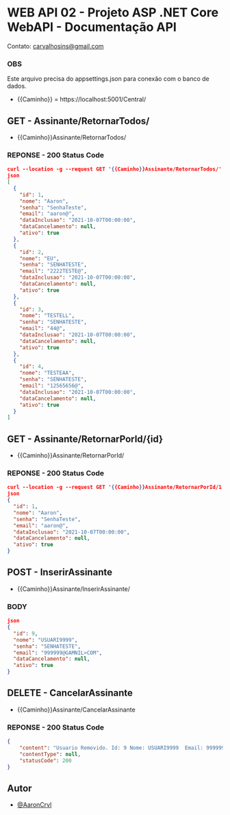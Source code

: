 # WEB API 02 - Projeto ASP .NET Core WebAPI - Documentação API

Contato: carvalhosins@gmail.com

### OBS

Este arquivo precisa do appsettings.json para conexão com o banco de dados.
- {{Caminho}} = https://localhost:5001/Central/

## GET - Assinante/RetornarTodos/
- {{Caminho}}Assinante/RetornarTodos/

### REPONSE - 200 Status Code
``` json 
curl --location -g --request GET '{{Caminho}}Assinante/RetornarTodos/'
json
[
  {
    "id": 1,
    "nome": "Aaron",
    "senha": "SenhaTeste",
    "email": "aaron@",
    "dataInclusao": "2021-10-07T00:00:00",
    "dataCancelamento": null,
    "ativo": true
  },
  {
    "id": 2,
    "nome": "EU",
    "senha": "SENHATESTE",
    "email": "2222TESTE@",
    "dataInclusao": "2021-10-07T00:00:00",
    "dataCancelamento": null,
    "ativo": true
  },
  {
    "id": 3,
    "nome": "TESTELL",
    "senha": "SENHATESTE",
    "email": "44@",
    "dataInclusao": "2021-10-07T00:00:00",
    "dataCancelamento": null,
    "ativo": true
  },
  {
    "id": 4,
    "nome": "TESTEAA",
    "senha": "SENHATESTE",
    "email": "12565656@",
    "dataInclusao": "2021-10-07T00:00:00",
    "dataCancelamento": null,
    "ativo": true
  }
]
```


## GET - Assinante/RetornarPorId/{id}
- {{Caminho}}Assinante/RetornarPorId/

### REPONSE - 200 Status Code
``` json 
curl --location -g --request GET '{{Caminho}}Assinante/RetornarPorId/1'
json
{
  "id": 1,
  "nome": "Aaron",
  "senha": "SenhaTeste",
  "email": "aaron@",
  "dataInclusao": "2021-10-07T00:00:00",
  "dataCancelamento": null,
  "ativo": true
}
```

## POST - InserirAssinante
- {{Caminho}}Assinante/InserirAssinante/

### BODY
``` json 
json
{
  "id": 9,
  "nome": "USUARI9999",
  "senha": "SENHATESTE",
  "email": "999999@GAMNIL>COM",
  "dataCancelamento": null,
  "ativo": true
}
```
## DELETE - CancelarAssinante
- {{Caminho}}Assinante/CancelarAssinante

### REPONSE - 200 Status Code
``` json 
{
    "content": "Usuario Removido. Id: 9 Nome: USUARI9999  Email: 999999@GAMNIL>COM ",
    "contentType": null,
    "statusCode": 200
}
```

## Autor

- [@AaronCrvl](https://www.github.com/AaronCrvl)
